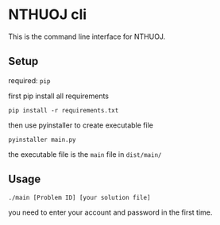 # NTHUOJ cli

This is the command line interface for NTHUOJ.

## Setup

required: `pip`

first pip install all requirements
```
pip install -r requirements.txt
```

then use pyinstaller to create executable file
```
pyinstaller main.py
```

the executable file is the `main` file in `dist/main/`

## Usage

```
./main [Problem ID] [your solution file]
```
you need to enter your account and password in the first time.
